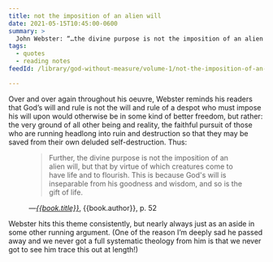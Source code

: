 ```yaml
---
title: not the imposition of an alien will
date: 2021-05-15T10:45:00-0600
summary: >
  John Webster: “…the divine purpose is not the imposition of an alien will, but that by virtue of which creatures come to have life and to flourish.…”
tags:
  - quotes
  - reading notes
feedId: /library/god-without-measure/volume-1/not-the-imposition-of-an-alien-will/

---
```


Over and over again throughout his oeuvre, Webster reminds his readers that God’s will and rule is not the will and rule of a despot who must impose his will upon would otherwise be in some kind of better freedom, but rather: the very ground of all other being and reality, the faithful pursuit of those who are running headlong into ruin and destruction so that they may be saved from their own deluded self-destruction. Thus:

<figure class='quotation'>

> Further, the divine purpose is not the imposition of an alien will, but that by virtue of which creatures come to have life and to flourish. This is because God's will is inseparable from his goodness and wisdom, and so is the gift of life.

<figcaption>—<a href="{{book.link}}"><cite>{{book.title}}</cite></a>, {{book.author}}, p. 52</figcaption>

</figure>

Webster hits this theme consistently, but nearly always just as an aside in some other running argument. (One of the reason I’m deeply sad he passed away and we never got a full systematic theology from him is that we never got to see him trace this out at length!)
